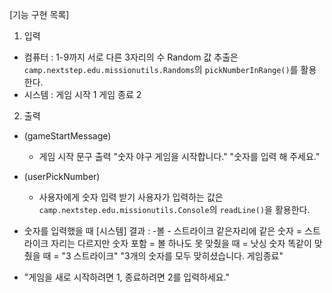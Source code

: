 [기능 구현 목록]
1. 입력
- 컴퓨터 : 1-9까지 서로 다른 3자리의 수
  Random 값 추출은 `camp.nextstep.edu.missionutils.Randoms`의 `pickNumberInRange()`를 활용한다.
- 시스템 : 게임 시작 1
         게임 종료 2 

2. 출력
- (gameStartMessage)
  - 게임 시작 문구 출력 
          "숫자 야구 게임을 시작합니다."
          "숫자를 입력 해 주세요."
- (userPickNumber)
  - 사용자에게 숫자 입력 받기 
    사용자가 입력하는 값은`camp.nextstep.edu.missionutils.Console`의 `readLine()`을 활용한다.


- 숫자를 입력했을 때
    [시스템]
    결과 : -볼 - 스트라이크
        같은자리에 같은 숫자 = 스트라이크
        자리는 다르지만 숫자 포함 = 볼
        하나도 못 맞췄을 때 = 낫싱
        숫자 똑같이 맞췄을 때 = "3 스트라이크"
                           "3개의 숫자를 모두 맞히셨습니다. 게임종료"
- "게임을 새로 시작하려면 1, 종료하려면 2를 입력하세요."